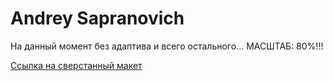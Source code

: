 # Andrey Sapranovich
На данный момент без адаптива и всего остального...
МАСШТАБ: 80%!!!

[Ссылка на сверстанный макет](https://sapranovich.github.io/NewGoSurf/)

